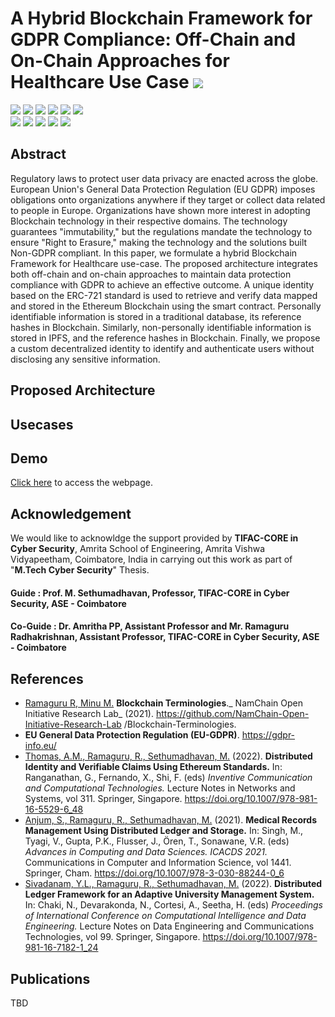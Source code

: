 # A Hybrid Blockchain Framework for GDPR Compliance: Off-Chain and On-Chain Approaches for Healthcare Use Case ![](https://img.shields.io/badge/-Live-brightgreen)
![](https://img.shields.io/badge/Batch-19CYS-green) ![](https://img.shields.io/badge/Domain-Blockchain-blue) ![](https://img.shields.io/badge/M.Tech--Thesis-Completed-brightgreen)  ![](https://img.shields.io/badge/Focus-GDPR-yellow) ![](https://img.shields.io/badge/AmritaBlockchain-Completed-brightgreen) ![](https://img.shields.io/badge/Publication-Springer-orange) <br/>
![](https://img.shields.io/badge/Blockchain-Ethereum-blue) ![](https://img.shields.io/badge/NFT-ERC721-blue) ![](https://img.shields.io/badge/Storage-IPFS,_IPNS-blue) ![](https://img.shields.io/badge/Security-SecretSharing-blue) ![](https://img.shields.io/badge/Security-DID-blue)

## Abstract 
Regulatory laws to protect user data privacy are enacted across the globe. European Union's General Data Protection Regulation (EU GDPR) imposes obligations onto organizations anywhere if they target or collect data related to people in Europe. Organizations have shown more interest in adopting Blockchain technology in their respective domains. The technology guarantees "immutability," but the regulations mandate the technology to ensure "Right to Erasure," making the technology and the solutions built Non-GDPR compliant. In this paper, we formulate a hybrid Blockchain Framework for Healthcare use-case. The proposed architecture integrates both off-chain and on-chain approaches to maintain data protection compliance with GDPR to achieve an effective outcome. A unique identity based on the ERC-721 standard is used to retrieve and verify data mapped and stored in the Ethereum Blockchain using the smart contract. Personally identifiable information is stored in a traditional database, its reference hashes in Blockchain. Similarly, non-personally identifiable information is stored in IPFS, and the reference hashes in Blockchain. Finally, we propose a custom decentralized identity to identify and authenticate users without disclosing any sensitive information.

## Proposed Architecture 

## Usecases 

## Demo
[Click here]() to access the webpage.

## Acknowledgement
We would like to acknowldge the support provided by **TIFAC-CORE in Cyber Security**, Amrita School of Engineering, Amrita Vishwa Vidyapeetham, Coimbatore, India in carrying out this work as part of "**M.Tech Cyber Security**" Thesis. 

#### Guide : Prof. M. Sethumadhavan, Professor, TIFAC-CORE in Cyber Security, ASE - Coimbatore
#### Co-Guide : Dr. Amritha PP, Assistant Professor and Mr. Ramaguru Radhakrishnan, Assistant Professor, TIFAC-CORE in Cyber Security, ASE - Coimbatore

## References
 - [Ramaguru R, Minu M.]() **Blockchain Terminologies**._ NamChain Open Initiative Research Lab_ (2021). https://github.com/NamChain-Open-Initiative-Research-Lab
/Blockchain-Terminologies.
 - **EU General Data Protection Regulation (EU-GDPR)**. https://gdpr-info.eu/
 - [Thomas, A.M., Ramaguru, R., Sethumadhavan, M.]() (2022). **Distributed Identity and Verifiable Claims Using Ethereum Standards.** In: Ranganathan, G., Fernando, X., Shi, F. (eds) _Inventive Communication and Computational Technologies._ Lecture Notes in Networks and Systems, vol 311. Springer, Singapore. https://doi.org/10.1007/978-981-16-5529-6_48
 - [Anjum, S., Ramaguru, R., Sethumadhavan, M.]() (2021). **Medical Records Management Using Distributed Ledger and Storage.** In: Singh, M., Tyagi, V., Gupta, P.K., Flusser, J., Ören, T., Sonawane, V.R. (eds) _Advances in Computing and Data Sciences. ICACDS 2021._ Communications in Computer and Information Science, vol 1441. Springer, Cham. https://doi.org/10.1007/978-3-030-88244-0_6
 - [Sivadanam, Y.L., Ramaguru, R., Sethumadhavan, M.]() (2022). **Distributed Ledger Framework for an Adaptive University Management System.** In: Chaki, N., Devarakonda, N., Cortesi, A., Seetha, H. (eds) _Proceedings of International Conference on Computational Intelligence and Data Engineering._ Lecture Notes on Data Engineering and Communications Technologies, vol 99. Springer, Singapore. https://doi.org/10.1007/978-981-16-7182-1_24

## Publications 
TBD
